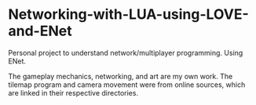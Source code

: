 # Networking-with-LUA-using-LOVE-and-ENet
Personal project to understand network/multiplayer programming. Using ENet.

The gameplay mechanics, networking, and art are my own work. The tilemap program and camera movement were from online
sources, which are linked in their respective directories.
